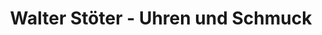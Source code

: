 ---
title: "Walter Stöter - Uhren und Schmuck"
url: /moenchengladbach/walter-stoeter-uhren-und-schmuck/
shop: Uhren
---
